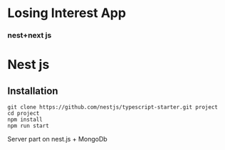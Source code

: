 # Losing Interest App
### nest+next js

# Nest js

## Installation
```
git clone https://github.com/nestjs/typescript-starter.git project
cd project
npm install
npm run start
```

Server part on nest.js + MongoDb
